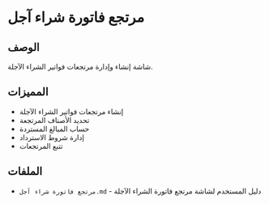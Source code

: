 # مرتجع فاتورة شراء آجل

## الوصف
شاشة إنشاء وإدارة مرتجعات فواتير الشراء الآجلة.

## المميزات
- إنشاء مرتجعات فواتير الشراء الآجلة
- تحديد الأصناف المرتجعة
- حساب المبالغ المستردة
- إدارة شروط الاسترداد
- تتبع المرتجعات

## الملفات
- `مرتجع فاتورة شراء آجل.md` - دليل المستخدم لشاشة مرتجع فاتورة الشراء الآجلة
